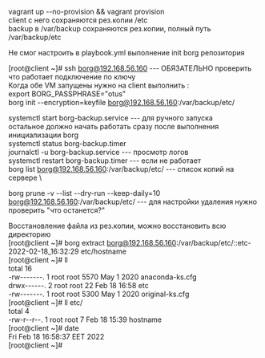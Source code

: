 vagrant up --no-provision && vagrant provision  \
client с него сохраняются рез.копии /etc \
backup в /var/backup сохраняются рез.копии, полный путь /var/backup/etc 

Не смог настроить в playbook.yml выполнение init borg репозитория 

[root@client ~]# ssh borg@192.168.56.160 --- ОБЯЗАТЕЛЬНО проверить что работает подключение по ключу \
Когда обе VM запущены нужно на client выполнить : \
export BORG_PASSPHRASE="otus" \
borg init --encryption=keyfile borg@192.168.56.160:/var/backup/etc/  

systemctl start borg-backup.service --- для ручного запуска \
остальное должно начать работать сразу после выполнения инициализации borg \
systemctl status borg-backup.timer \
journalctl -u borg-backup.service --- просмотр логов \
systemctl restart borg-backup.timer --- если не работает \
borg list borg@192.168.56.160:/var/backup/etc/ --- список копий на сервере \

borg prune -v --list --dry-run --keep-daily=10 borg@192.168.56.160:/var/backup/etc/ --- для настройки удаления нужно проверить "что останется?" 

Восстановление файла из рез.копии, можно восстановить всю директорию \
[root@client ~]# borg extract borg@192.168.56.160:/var/backup/etc/::etc-2022-02-18_16:32:29 etc/hostname \
[root@client ~]# ll \
total 16 \
-rw-------. 1 root root 5570 May  1  2020 anaconda-ks.cfg \
drwx------. 2 root root   22 Feb 18 16:58 etc \
-rw-------. 1 root root 5300 May  1  2020 original-ks.cfg \
[root@client ~]# ll etc/ \
total 4 \
-rw-r--r--. 1 root root 7 Feb 18 15:39 hostname \
[root@client ~]# date \
Fri Feb 18 16:58:37 EET 2022 \
[root@client ~]# 

 
